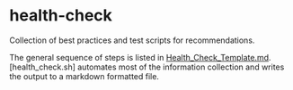 # health-check
Collection of best practices and test scripts for recommendations.

The general sequence of steps is listed in [Health_Check_Template.md](https://github.com/owncloud/health-check/blob/master/Health_Check_Template.md).
[health_check.sh] automates most of the information collection and writes the output to a markdown formatted file.
